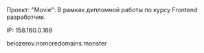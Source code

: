 
Проект: "Movie": В рамках дипломной работы по курсу Frontend разработчик.

IP: 158.160.0.169

belozerov.nomoredomains.monster
